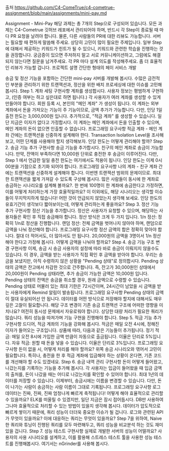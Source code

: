 출처 https://github.com/C4-ComeTrue/c4-cometrue-assignment/blob/main/assignments/mini-pay.md

Assignment - Mini-Pay
해당 과제는 총 7개의 Step으로 구성되어 있습니다.
모든 과제는 C4-Cometrue 깃허브 레포에서 관리되어야 하며, 반드시 각 Step이 종료될 때 마다 PR 요청을 날려야 합니다.
물론, 다른 사람들의 PR에 대한 리뷰도 가능합니다.
서버는 필요할 때 편하게 말씀해 주세요.
상당히 고민이 많이 필요한 주제입니다. 일부 Step에 대해서 제공하는 키워드가 힌트가 될 수 있으니, 키워드와 관련한 학습을 진행하는 것을 권장합니다.
궁금증이 있으면 주저하지 말고 서로 커뮤니케이션하고, 그럼에도 해결되지 않는다면 질문을 남겨주세요.
각 PR 마다 설계 의도를 작성해주세요. 좀 더 효율적인 리뷰가 가능할 겁니다.
프로젝트 설명
간단한 형태의 페이 서비스 개발

송금 및 정산 기능을 포함하는 간단한 mini-pay 서버를 개발해 봅시다.
수많은 금전적인 부분을 관리하기 위한 트랜잭션과, 정산을 위한 배치 프로세싱에 대한 이슈를 고민해 봅시다.
Step 1. 계좌 세팅
구현사항
계좌를 생성합시다.
사용자 정보는 평범하게 구현하고, (인증 여부는 하고 싶은대로 하면 됩니다.) 각 사용자가 여러 계좌를 생성할 수 있게 만들어야 합니다.
회원 등록 시, 본인의 "메인 계좌" 가 생성이 됩니다.
이 계좌는 외부 계좌에서 돈을 가져오는 기능이 주 기능이므로, 금액 추가가 가능합니다.
다만, 인당 1일 출전 한도는 3,000,000원 입니다.
추가적으로, "적금 계좌" 를 생성할 수 있습니다.
일단 지금은 이자가 없다고 가정합시다.
이 계좌는 메인 계좌에서 돈을 인출할 수 있으며, 메인 계좌의 돈이 없으면 인출할 수 없습니다.
프로그래밍 요구사항
적금 계좌 - 메인 계좌 간에는 트랜잭션을 신중하게 설계해야 한다.
Transaction Isolation Level을 조사해보고, 어떤 단계를 사용해야 할지 생각해보자.
인당 한도는 어떻게 관리해야 할까?
Step 2. 송금 기능 추가
구현사항
송금 기능을 추가합시다.
친구의 메인 계좌로 송금이 가능합니다.
만약, 잔액이 부족하다면 10,000원 단위로 충전한 후 송금이 이루어진다.
다만, Step 1 에서 언급한 일일 충전 한도는 여기에서도 적용이 됩니다.
인당 한도는 이제 0시 00분을 기점으로 초기화 되어야 합니다.
프로그래밍 요구사항
나의 계좌 - 친구 계좌 간에는 트랜잭션을 신중하게 설계해야 합니다.
이번엔 트랜잭션 범위의 문제이므로. 최대한 트랜잭션을 짧게 가져갈 수 있도록 구상해 봅시다.
많은 사람들이 동시에 한 계좌로 송금하는 시나리오를 설계해 볼까요?. 한 번에 100명이 한 계좌에 송금한다고 가정하면, 이를 어떻게 처리하는게 가장 효울적일까요?
이 이외에도, 해당 시나리오는 생각할 이슈들이 무지막지하게 많습니다! 어떤 것이 언급되지 않았는지 생각해 보세요.
인당 한도의 유효기간이 생각보다 짧아보이는데, 어떻게 관리하는게 좋을까요?
Step 3. 정산 기능 추가
구현사항
정산 기능을 추가합니다.
정산은 사용자가 요청할 수 있으며, 해당하는 사용자들은 확인 후 직접 송금해야 합니다.
정산 방식은 크게 두 가지 입니다.
1/n 정산: 정확히 1/n로 정산을 진행합니다.
랜덤 정산: 전체 금액을 벗어나지 않아야 하며, 랜덤으로 금액을 나눠 정산해야 합니다.
프로그래밍 요구사항
정산 금액의 합은 정확히 맞아야 합니다. 절대 더 적어서도, 더 많아서도 안 됩니다.
20,000원의 금액을 3명이서 1/n 정산해야 한다고 가정해 봅시다. 어떻게 금액을 나눠야 할까요?
Step 4. 송금 기능 구조 변경
구현사항
이제, 송금 시 송금 사용자의 설정에 따라 바로 송금이 이뤄지지 않을수도 있습니다.
이 경우, 금액을 받는 사용자가 직접 확인 후 금액을 받아야 합니다.
우리는 송금을 보냈지만, 아직 수령하지 않은 상황을 "Pending 상태"로 정의합시다.
Pending 상태의 금액은 잔고에서 차감한 것으로 간주합니다. 즉, 잔고가 30,000원인 상태에서 20,000원이 Pending 상태라면, 추가 송금이 가능한 금액은 10,000원 입니다.
Pending 상태의 잔액은 송금을 취소할 경우, 원래 금액으로 수령할 수 있습니다.
Pending 상태로 머물러 있는 최대 기한은 72시간이며, 24시간이 남았을 시 금액을 받는 사용자에게 Remind 알림이 발송됩니다.
프로그래밍 요구사항
Pending 상태의 금액이 절대 유실되어선 안 됩니다. 데이터를 어떤 방식으로 저장해야 할지에 대해서도 매우 깊은 고찰이 필요합니다.
해당 구조 변경이 기존 송금 트랜잭션 구조에 어떠한 영향을 미치나요? 여전히 동시성 문제에서 자유로워야 합니다.
상당한 대량 처리가 필요한 쿼리가 많습니다. 쿼리 성능을 따져가며 기능 구현을 진행해야 합니다.
Step 5. 적금 기능 추가
구현사항
드디어, 적금 계좌의 기능을 강화해 봅시다.
적금은 매일 오전 4시에, 정해진 이자가 들어오는 구조입니다.
상품에 따라, 다음과 같은 기능들이 추가됩니다.
정기 적금: 매일 오전 8시에 가입한 금액 만큼이 자동으로 출금됩니다. 이율은 단리로 5%입니다.
자유 적금: 원할 때 돈을 넣을 수 있습니다. 이율은 단리로 3%입니다.
프로그래밍 요구사항
돈이 없을 시, 어떻게 처리를 해야 할까요?
위쪽 송금 시나리오와 엮어서 고민이 필요합니다. 특히나, 충전을 한 후 적금 계좌에 입금해야 하는 상황이 온다면, 기존 코드를 개선해야 할 수도 있겠네요.
Step 6. 송금 내역 관리
구현사항
돈이 어떻게 들어왔고, 나갔는지를 기록하는 기능을 추가해 봅시다.
각 사용자는 입금이 들어왔을 때 입금 금액의 출처를, 돈이 나갔을 때는 어디로 나갔는지를 확인할 수 있어야 합니다.
최대 1년의 데이터를 저장할 수 있습니다.
이제부터, 송금시에는 이름을 변경할 수 있습니다.
다만, 돈이 나가는 사람이 송금하는 사람 이름이 그대로 기록됩니다.
프로그래밍 요구사항
로그 데이터는 진짜, 진짜, 진짜 엄청나게 빠르게 축적됩니다! 어떻게 해야 효율적으로 관리할 수 있을까요?
ELK를 떠올릴 수 있겠지만, 일단 지금은 잠시 접어둡시다. DB만 사용하여 그나마 효율적으로 처리할 수 있는 방법이 있을지 생각해 봅시다.
데이터가 압도적으로 빠르게 쌓이기 때문에, 쿼리 성능이 더더욱 중요한 이슈가 될 겁니다.
로그와 관련된 API가 무엇이 있을까요? 이에 대응하는 쿼리는 무엇이 있을까요?
Step 7을 위하여, Naive한 쿼리와 튜닝이 진행된 쿼리를 모두 마련해두고, 쿼리 성능을 비교분석 하는 것도 재미 있을 겁니다.
Step 7. 성능 테스트
구현사항
실제로 개발한 서버의 성능이 어떨까요?
사용자의 사용 시나리오를 설계하고, 이를 활용해 스트레스 테스트 툴을 사용한 성능 테스트를 진행해봅시다.
여기서는 nGrinder를 사용해 봅시다.
